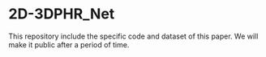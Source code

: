 # 2D-3DPHR_Net
This repository include the specific code and dataset of this paper.
We will make it public after a period of time.
